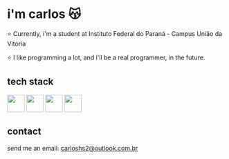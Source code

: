 # i'm carlos :kissing_cat:

:star: Currently, i'm a student at Instituto Federal do Paraná - Campus União da Vitória

:star: I like programming a lot, and i'll be a real programmer, in the future.

## tech stack
 <img src="https://cdn.jsdelivr.net/gh/devicons/devicon/icons/python/python-original.svg" width="40" height="40" /> <img src="https://cdn.jsdelivr.net/gh/devicons/devicon/icons/c/c-original.svg" width="40" height="40"/> <img src="https://cdn.jsdelivr.net/gh/devicons/devicon/icons/mysql/mysql-original.svg" width="40" height="40" /> <img src="https://cdn.jsdelivr.net/gh/devicons/devicon@latest/icons/java/java-original.svg" width="40" height="40"/>
          
          
          
      

## contact

send me an email: carloshs2@outlook.com.br
